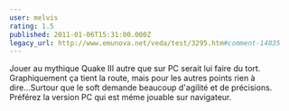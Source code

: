```yaml
---
user: melvis
rating: 1.5
published: 2011-01-06T15:31:00.000Z
legacy_url: http://www.emunova.net/veda/test/3295.htm#comment-14835
---
```

Jouer au mythique Quake III autre que sur PC serait lui faire du tort. Graphiquement ça tient la route, mais pour les autres points rien à dire...Surtour que le soft demande beaucoup d'agilité et de précisions.
Préférez la version PC qui est méme jouable sur navigateur.